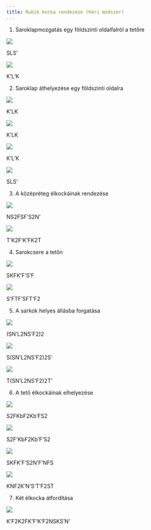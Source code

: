 ```yaml
---
title: Rubik kocka rendezése (Kéri módszer)
...
```


1. Saroklapmozgatás egy földszinti oldalfalról a tetőre

![](01.svg)

SLS’

![](02.svg)

K’L’K

2. Saroklap áthelyezése egy földszinti oldalra

![](03.svg)

K’LK

![](04.svg)

K’LK

![](05.svg)

K’L’K

![](06.svg)

SLS’

3. A középréteg élkockáinak rendezése

![](07.svg)

NS2FSF’S2N’

![](08.svg)

T’K2F’K’FK2T

4. Sarokcsere a tetőn

![](09.svg)

SKFK’F’S’F

![](10.svg)

S’FTF’SFT’F2

5. A sarkok helyes állásba forgatása

![](11.svg)

(SN’L2NS’F2)2

![](12.svg)

S(SN’L2NS’F2)2S’

![](13.svg)

T(SN’L2NS’F2)2T’

6. A tető élkockáinak elhelyezése

![](14.svg)

S2FKbF2Kb’FS2

![](15.svg)

S2F’KbF2Kb’F’S2

![](16.svg)

SKFK’F’S2N’F’NFS

![](17.svg)

KNF2K’N’S’T’F2ST

7. Két élkocka átfordítása

![](18.svg)

K’F2K2FK’F’K’F2NSKS’N’
